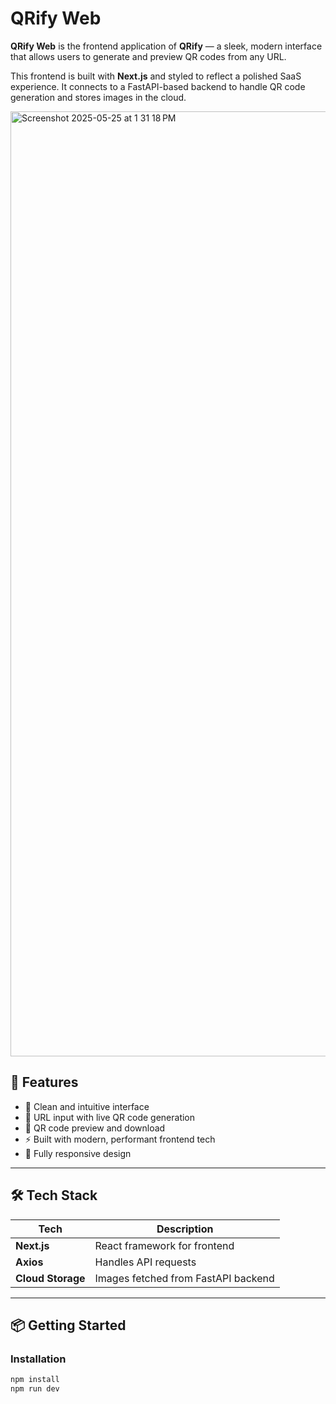 # QRify Web

**QRify Web** is the frontend application of **QRify** — a sleek, modern interface that allows users to generate and preview QR codes from any URL.

This frontend is built with **Next.js** and styled to reflect a polished SaaS experience. It connects to a FastAPI-based backend to handle QR code generation and stores images in the cloud.

<img width="1512" alt="Screenshot 2025-05-25 at 1 31 18 PM" src="https://github.com/user-attachments/assets/65a9950b-0169-4f0a-a33a-ec9e1d9947f9" />

## 🚀 Features

- 🧠 Clean and intuitive interface
- 🔗 URL input with live QR code generation
- 📸 QR code preview and download
- ⚡ Built with modern, performant frontend tech
- 📱 Fully responsive design

---

## 🛠 Tech Stack

| Tech             | Description                         |
|------------------|-------------------------------------|
| **Next.js**      | React framework for frontend         |
| **Axios**        | Handles API requests                 |
| **Cloud Storage**| Images fetched from FastAPI backend |

---

## 📦 Getting Started


### Installation

```bash
npm install
npm run dev
